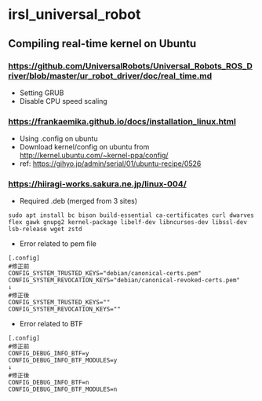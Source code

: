 # irsl_universal_robot

## Compiling real-time kernel on Ubuntu

### https://github.com/UniversalRobots/Universal_Robots_ROS_Driver/blob/master/ur_robot_driver/doc/real_time.md
- Setting GRUB
- Disable CPU speed scaling

### https://frankaemika.github.io/docs/installation_linux.html

- Using .config on ubuntu
- Download kernel/config on ubuntu from http://kernel.ubuntu.com/~kernel-ppa/config/
- ref: https://gihyo.jp/admin/serial/01/ubuntu-recipe/0526

### https://hiiragi-works.sakura.ne.jp/linux-004/

- Required .deb (merged from 3 sites)
```
sudo apt install bc bison build-essential ca-certificates curl dwarves flex gawk gnupg2 kernel-package libelf-dev libncurses-dev libssl-dev lsb-release wget zstd
```

- Error related to pem file
```
[.config]
#修正前
CONFIG_SYSTEM_TRUSTED_KEYS="debian/canonical-certs.pem"
CONFIG_SYSTEM_REVOCATION_KEYS="debian/canonical-revoked-certs.pem"
↓
#修正後
CONFIG_SYSTEM_TRUSTED_KEYS=""
CONFIG_SYSTEM_REVOCATION_KEYS=""
```

- Error related to BTF
```
[.config]
#修正前
CONFIG_DEBUG_INFO_BTF=y
CONFIG_DEBUG_INFO_BTF_MODULES=y
↓
#修正後
CONFIG_DEBUG_INFO_BTF=n
CONFIG_DEBUG_INFO_BTF_MODULES=n
```

